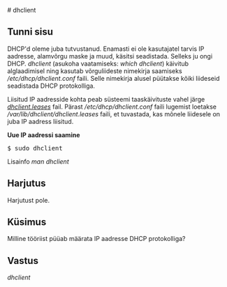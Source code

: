 ﻿﻿# dhclient

## Tunni sisu

DHCP'd oleme juba tutvustanud. Enamasti ei ole kasutajatel tarvis IP aadresse, alamvõrgu maske ja muud, käsitsi seadistada. Selleks ju ongi DHCP. *dhclient* (asukoha vaatamiseks: *which dhclient*) käivitub alglaadimisel ning kasutab võrguliideste nimekirja saamiseks */etc/dhcp/dhclient.conf* faili. Selle nimekirja alusel püütakse kõiki liideseid seadistada DHCP protokolliga.

Liisitud IP aadresside kohta peab süsteemi taaskäivituste vahel järge *<a target="_blank" href="https://linux.die.net/man/5/dhclient.leases">dhclient.leases</a>* fail. Pärast */etc/dhcp/dhclient.conf* faili lugemist loetakse */var/lib/dhclient/dhclient.leases* faili, et tuvastada, kas mõnele liidesele on juba IP aadress liisitud.

<b>Uue IP aadressi saamine</b>

<pre>$ sudo dhclient</pre>

Lisainfo *man dhclient*

## Harjutus

Harjutust pole.

## Küsimus

Milline tööriist püüab määrata IP aadresse DHCP protokolliga?

## Vastus

*dhclient*
